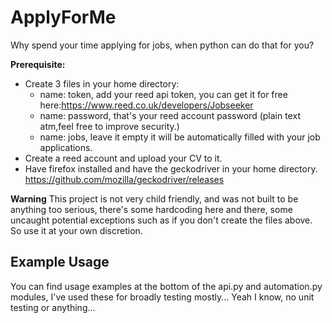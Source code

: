 # ApplyForMe
Why spend your time applying for jobs, when python can do that for you?

**Prerequisite:** 
  * Create 3 files in your home directory:
    * name: token, add your reed api token, you can get it for free here:https://www.reed.co.uk/developers/Jobseeker
    * name: password, that's your reed account password (plain text atm,feel free to improve security.)
    * name: jobs, leave it empty it will be automatically filled with your job applications.
  * Create a reed account and upload your CV to it.
  * Have firefox installed and have the geckodriver in your home directory. https://github.com/mozilla/geckodriver/releases
  
**Warning**
This project is not very child friendly, and was not built to be anything too serious, there's some hardcoding here and there, some uncaught potential exceptions such as if you don't create the files above. So use it at your own discretion.

## Example Usage

You can find usage examples at the bottom of the api.py and automation.py modules, 
I've used these for broadly testing mostly... Yeah I know, no unit testing or anything...
